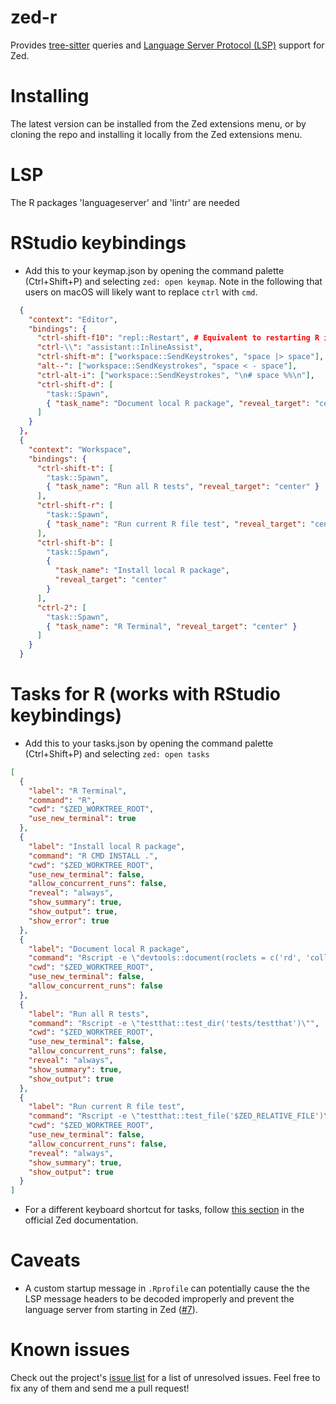 # zed-r

Provides [tree-sitter](https://tree-sitter.github.io/tree-sitter/) queries and [Language Server Protocol (LSP)](https://github.com/REditorSupport/languageserver?tab=readme-ov-file) support for Zed.

# Installing

The latest version can be installed from the Zed extensions menu, or by cloning the repo and installing it locally from the Zed extensions menu.

# LSP

The R packages 'languageserver' and 'lintr' are needed

# RStudio keybindings

  - Add this to your keymap.json by opening the command palette (Ctrl+Shift+P) and selecting `zed: open keymap`. Note in the following that users on macOS will likely want to replace `ctrl` with `cmd`.

```json
  {
    "context": "Editor",
    "bindings": {
      "ctrl-shift-f10": "repl::Restart", # Equivalent to restarting R in RStudio
      "ctrl-\\": "assistant::InlineAssist",
      "ctrl-shift-m": ["workspace::SendKeystrokes", "space |> space"],
      "alt--": ["workspace::SendKeystrokes", "space < - space"],
      "ctrl-alt-i": ["workspace::SendKeystrokes", "\n# space %%\n"],
      "ctrl-shift-d": [
        "task::Spawn",
        { "task_name": "Document local R package", "reveal_target": "center" }
      ]
    }
  },
  {
    "context": "Workspace",
    "bindings": {
      "ctrl-shift-t": [
        "task::Spawn",
        { "task_name": "Run all R tests", "reveal_target": "center" }
      ],
      "ctrl-shift-r": [
        "task::Spawn",
        { "task_name": "Run current R file test", "reveal_target": "center" }
      ],
      "ctrl-shift-b": [
        "task::Spawn",
        {
          "task_name": "Install local R package",
          "reveal_target": "center"
        }
      ],
      "ctrl-2": [
        "task::Spawn",
        { "task_name": "R Terminal", "reveal_target": "center" }
      ]
    }
  }
```

# Tasks for R (works with RStudio keybindings)

  - Add this to your tasks.json by opening the command palette (Ctrl+Shift+P) and selecting `zed: open tasks`

```json
[
  {
    "label": "R Terminal",
    "command": "R",
    "cwd": "$ZED_WORKTREE_ROOT",
    "use_new_terminal": true
  },
  {
    "label": "Install local R package",
    "command": "R CMD INSTALL .",
    "cwd": "$ZED_WORKTREE_ROOT",
    "use_new_terminal": false,
    "allow_concurrent_runs": false,
    "reveal": "always",
    "show_summary": true,
    "show_output": true,
    "show_error": true
  },
  {
    "label": "Document local R package",
    "command": "Rscript -e \"devtools::document(roclets = c('rd', 'collate', 'namespace'))\"",
    "cwd": "$ZED_WORKTREE_ROOT",
    "use_new_terminal": false,
    "allow_concurrent_runs": false
  },
  {
    "label": "Run all R tests",
    "command": "Rscript -e \"testthat::test_dir('tests/testthat')\"",
    "cwd": "$ZED_WORKTREE_ROOT",
    "use_new_terminal": false,
    "allow_concurrent_runs": false,
    "reveal": "always",
    "show_summary": true,
    "show_output": true
  },
  {
    "label": "Run current R file test",
    "command": "Rscript -e \"testthat::test_file('$ZED_RELATIVE_FILE')\"",
    "cwd": "$ZED_WORKTREE_ROOT",
    "use_new_terminal": false,
    "allow_concurrent_runs": false,
    "reveal": "always",
    "show_summary": true,
    "show_output": true
  }
]
```

  - For a different keyboard shortcut for tasks, follow [this section](https://zed.dev/docs/tasks#custom-keybindings-for-tasks) in the official Zed documentation.

# Caveats
  - A custom startup message in `.Rprofile` can potentially cause the the LSP message headers to be decoded improperly and prevent the language server from starting in Zed ([#7](https://github.com/ocsmit/zed-r/issues/7)).


# Known issues

Check out the project's [issue list](https://github.com/ocsmit/zed-r/issues) for a list of unresolved issues. Feel free to fix any of them and send me a pull request!
